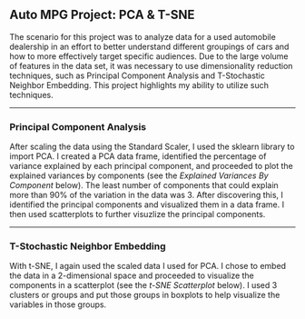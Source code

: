 ## Auto MPG Project: PCA & T-SNE

The scenario for this project was to analyze data for a used automobile dealership in an effort to better understand different groupings of cars and how to more effectively target specific audiences. Due to the large volume of features in the data set, it was necessary to use dimensionality reduction techniques, such as Principal Component Analysis and T-Stochastic Neighbor Embedding. This project highlights my ability to utilize such techniques. 

---

### **Principal Component Analysis**
After scaling the data using the Standard Scaler, I used the sklearn library to import PCA. I created a PCA data frame, identified the percentage of variance explained by each principal component, and proceeded to plot the explained variances by components (see the *Explained Variances By Component* below). The least number of components that could explain more than 90% of the variation in the data was 3. After discovering this, I identified the principal components and visualized them in a data frame. I then used scatterplots to further visuzlize the principal components.   

---

### **T-Stochastic Neighbor Embedding**
With t-SNE, I again used the scaled data I used for PCA. I chose to embed the data in a 2-dimensional space and proceeded to visualize the components in a scatterplot (see the *t-SNE Scatterplot* below). I used 3 clusters or groups and put those groups in boxplots to help visualize the variables in those groups. 


